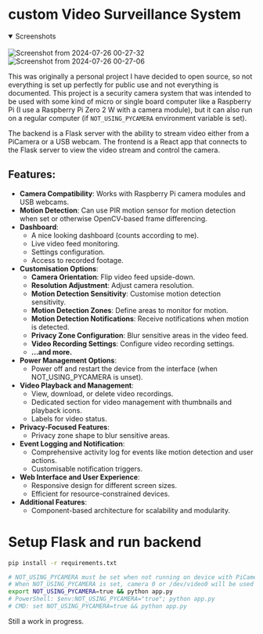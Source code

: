 # custom Video Surveillance System

<details open>
	<summary>Screenshots</summary><br />
	<img src="https://github.com/user-attachments/assets/a5f039bb-728c-4749-bb6c-5de77fe29c31" alt="Screenshot from 2024-07-26 00-27-32" /><br />
	<img src="https://github.com/user-attachments/assets/21f17696-64f2-41c2-9243-6776518a3fd6" alt="Screenshot from 2024-07-26 00-27-06" /><br />
	<!-- ![Screenshot from 2024-07-26 00-27-32](https://github.com/user-attachments/assets/a5f039bb-728c-4749-bb6c-5de77fe29c31) -->
	<!-- ![Screenshot from 2024-07-26 00-27-06](https://github.com/user-attachments/assets/21f17696-64f2-41c2-9243-6776518a3fd6) -->
</details>

This was originally a personal project I have decided to open source, so not everything is set up perfectly for public use and not everything is documented. This project is a security camera system that was intended to be used with some kind of micro or single board computer like a Raspberry Pi (I use a Raspberry Pi Zero 2 W with a camera module), but it can also run on a regular computer (if `NOT_USING_PYCAMERA` environment variable is set).

The backend is a Flask server with the ability to stream video either from a PiCamera or a USB webcam. The frontend is a React app that connects to the Flask server to view the video stream and control the camera.  

## Features:
- **Camera Compatibility**: Works with Raspberry Pi camera modules and USB webcams.
- **Motion Detection**: Can use PIR motion sensor for motion detection when set or otherwise OpenCV-based frame differencing.
- **Dashboard**:
	- A nice looking dashboard (counts according to me).
	- Live video feed monitoring.
	- Settings configuration.
	- Access to recorded footage.
- **Customisation Options**:
	- **Camera Orientation**: Flip video feed upside-down.
	- **Resolution Adjustment**: Adjust camera resolution.
	- **Motion Detection Sensitivity**: Customise motion detection sensitivity.
	- **Motion Detection Zones**: Define areas to monitor for motion.
	- **Motion Detection Notifications**: Receive notifications when motion is detected.
	- **Privacy Zone Configuration**: Blur sensitive areas in the video feed.
	- **Video Recording Settings**: Configure video recording settings.
  - **...and more.**
- **Power Management Options**:
	- Power off and restart the device from the interface (when NOT_USING_PYCAMERA is unset).
- **Video Playback and Management**:
	- View, download, or delete video recordings.
	- Dedicated section for video management with thumbnails and playback icons.
	- Labels for video status.
- **Privacy-Focused Features**:
	- Privacy zone shape to blur sensitive areas.
- **Event Logging and Notification**:
	- Comprehensive activity log for events like motion detection and user actions.
	- Customisable notification triggers.
- **Web Interface and User Experience**:
	- Responsive design for different screen sizes.
	- Efficient for resource-constrained devices.
- **Additional Features**:
	- Component-based architecture for scalability and modularity.

# Setup Flask and run backend
```sh
pip install -r requirements.txt

# NOT_USING_PYCAMERA must be set when not running on device with PiCamera like a Raspberry Pi with camera module
# When NOT_USING_PYCAMERA is set, camera 0 or /dev/video0 will be used
export NOT_USING_PYCAMERA=true && python app.py
# PowerShell: $env:NOT_USING_PYCAMERA="true"; python app.py
# CMD: set NOT_USING_PYCAMERA=true && python app.py
```

<!-- # Setup and run React frontend for development
```sh
cd frontend
npm install
npm start
``` -->

Still a work in progress.
